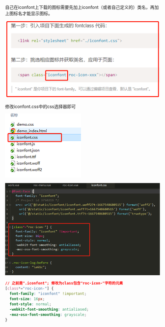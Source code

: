 自己在iconfont上下载的图标需要先加上iconfont（或者自己定义的）类名，再加上图标名才能显示图标。

![](assets/【css】iconfont只加icon名显示图标/1.png)

修改iconfont.css中的css选择器即可

![](assets/【css】iconfont只加icon名显示图标/2.png)

![](assets/【css】iconfont只加icon名显示图标/3.png)

```css
// 之前是".iconfont"; 修改为class包含"roc-icon-"字符的元素
[class*="roc-icon-"] {
  font-family: "iconfont" !important;
  font-size: 16px;
  font-style: normal;
  -webkit-font-smoothing: antialiased;
  -moz-osx-font-smoothing: grayscale;
}
```
